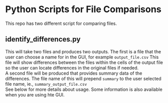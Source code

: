 # Python Scripts for File Comparisons

This repo has two different script for comparing files. 

## identify_differences.py 
This will take two files and produces two outputs. The first is a file that the user can choose a name for in the GUI, for example `output_file.csv`
This file will show differences between the files within the cells of the output file so the user can locate differences in the original files if needed.   
A second file will be produced that provides summary data of the differences. The file name of this will prepend `summary` to the user selected file name, ie., `summary_output_file.csv`  
See below for more details about usage. Some information is also available when you are using hte GUI.  